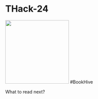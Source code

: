 # THack-24

<img src= "![Logo](https://github.com/CrossBytes/THack-24/assets/126707783/d6b16fc9-a63d-4229-8dc2-bcf7b83d6eae)" width = "200" height = "200"/>  
#BookHive  

What to read next?
